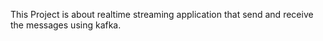 This Project is about realtime streaming application that send and receive the messages using kafka.
